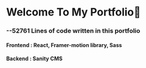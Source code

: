 <h1>Welcome To My Portfolio👋</h1>

<h3>--52761 Lines of code written in this portfolio</h3>
<h4>Frontend : React, Framer-motion library, Sass</h4>
<h4>Backend : Sanity CMS</h4>
